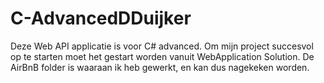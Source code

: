 # C-AdvancedDDuijker

Deze Web API applicatie is voor C# advanced.
Om mijn project succesvol op te starten moet het gestart worden vanuit WebApplication Solution.
De AirBnB folder is waaraan ik heb gewerkt, en kan dus nagekeken worden.
